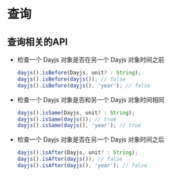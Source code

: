 # 查询

## 查询相关的API

+ 检查一个 Dayjs 对象是否在另一个 Dayjs 对象时间之前

  ```js
  dayjs().isBefore(Dayjs, unit? : String);
  dayjs().isBefore(dayjs()); // false
  dayjs().isBefore(dayjs(), 'year'); // false
  ```

+ 检查一个 Dayjs 对象是否和另一个 Dayjs 对象时间相同

  ```js
  dayjs().isSame(Dayjs, unit? : String);
  dayjs().isSame(dayjs()); // true
  dayjs().isSame(dayjs(), 'year'); // true
  ```

+ 检查一个 Dayjs 对象是否在另一个 Dayjs 对象时间之后

  ```js
  dayjs().isAfter(Dayjs, unit? : String);
  dayjs().isAfter(dayjs()); // false
  dayjs().isAfter(dayjs(), 'year'); // false
  ```
